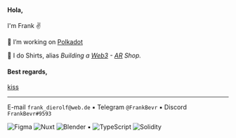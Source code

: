#### Hola,

I'm Frank ✌️

🔭 I’m working on [Polkadot](https://polkadot.network/)

:shirt: I do Shirts, alias *Building a [Web3](https://en.wikipedia.org/wiki/Web3) - [AR](https://en.wikipedia.org/wiki/WebAR) Shop.*

#### Best regards,  
[kiss](https://en.wikipedia.org/wiki/KISS_principle)

---
E-mail `frank_dierolf@web.de` ▪️ Telegram `@FrankBevr` ▪️  Discord `FrankBevr#9593`

![Figma](https://img.shields.io/badge/-Figma-000?&logo=Figma) 
![Nuxt](https://img.shields.io/badge/-Nuxt-000?&logo=Nuxt.js) 
![Blender](https://img.shields.io/badge/-Blender-000?&logo=Blender) ▪️
![TypeScript](https://img.shields.io/badge/-TypeScript-000?&logo=TypeScript&style=flat-square)
![Solidity](https://img.shields.io/badge/-Solidity-000?&logo=Solidity&style=flat-square)
